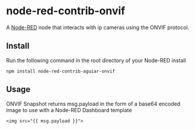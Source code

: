 # node-red-contrib-onvif

A <a href="http://nodered.org" target="_blank">Node-RED</a> node that interacts with ip cameras using the ONVIF protocol.

## Install

Run the following command in the root directory of your Node-RED install

    npm install node-red-contrib-aguiar-onvif

## Usage

ONVIF Snapshot returns msg.payload in the form of a base64 encoded image to use with a Node-RED Dashboard template

    <img src="{{ msg.payload }}">
